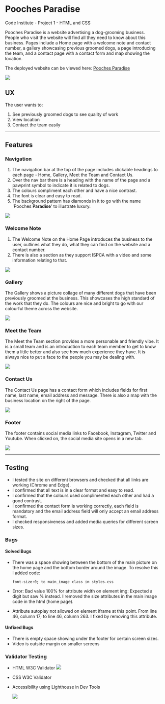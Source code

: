 # Pooches Paradise
Code Institute - Project 1 - HTML and CSS

Pooches Paradise is a website advertising a dog-grooming business.  People who visit the website will find all they need to know about this business. Pages include a Home page with a welcome note and contact number, a gallery showcasing previous groomed dogs, a page introducing the team, and a contact page with a contact form and map showing the location.

The deployed website can be viewed here: [Pooches Paradise](https://jordanna-s.github.io/pooches-paradise/)

<img src="assets/images/readmeimages/homepage.JPG"/>


## UX
The user wants to: 

1. See previously groomed dogs to see quality of work
2. View location 
3. Contact the team easily
---
## Features

### Navigation

1. The navigation bar at the top of the page includes clickable headings to each page - Home, Gallery, Meet the Team and Contact Us.
2. Over the nav bar there is a heading with the name of the page and a pawprint symbol to indicate it is related to dogs.
3. The colours compliment each other and have a nice contrast.
4. The font is clear and easy to read.
5. The background pattern has diamonds in it to go with the name 'Pooches **Paradise**' to illustrate luxury. 

<img src="assets/images/readmeimages/navigation.JPG"/>

### Welcome Note

1. The Welcome Note on the Home Page introduces the business to the user, outlines what they do, what they can find on the website and a contact number.
2. There is also a section as they support ISPCA with a video and some information relating to that.

<img src="assets/images/readmeimages/welcome.JPG"/>

### Gallery

The Gallery shows a picture collage of many different dogs that have been previously groomed at the business.  This showcases the high standard of the work that they do.  The colours are nice and bright to go with our colourful theme across the website.

<img src="assets/images/readmeimages/gallerypics.JPG"/>

### Meet the Team

The Meet the Team section provides a more personable and friendly vibe.  It is a small team and is an introduction to each team member to get to know them a little better and also see how much experience they have.  It is always nice to put a face to the people you may be dealing with.

<img src="assets/images/readmeimages/team.JPG"/>

### Contact Us

The Contact Us page has a contact form which includes fields for first name, last name, email address and message.  There is also a map with the business location on the right of the page.

<img src="assets/images/readmeimages/contact.JPG"/>

### Footer 

The footer contains social media links to Facebook, Instagram, Twitter and Youtube.  When clicked on, the social media site opens in a new tab.

<img src="assets/images/readmeimages/footer.JPG"/>

----

## Testing

- I tested the site on different browsers and checked that all links are working (Chrome and Edge).
- I confirmed that all text is in a clear format and easy to read.
- I confirmed that the colours used complimented each other and had a good contrast.
- I confirmed the contact form is working correctly, each field is mandatory and the email address field will only accept an email address format.
- I checked responsiveness and added media queries for different screen sizes.

### Bugs

#### Solved Bugs

- There was a space showing between the bottom of the main picture on the home page and the bottom border around the image.  To resolve this I added code:

    `font-size:0; to main_image class in styles.css`
- Error: Bad value 100% for attribute width on element img: Expected a digit but saw % instead.  I removed the size attributes in the main image code in the html (home page).

- Attribute autoplay not allowed on element iframe at this point. From line 46, column 17; to line 46, column 263.  I fixed by removing this attribute.

#### Unfixed Bugs

- There is empty space showing under the footer for certain screen sizes.
- Video is outside margin on smaller screens

### Validator Testing

- HTML W3C Validator
    <img src="assets/images/readmeimages/htmlvalidator.JPG"/>

- CSS W3C Validator
    

- Accessibility using Lighthouse in Dev Tools

    <img src="assets/images/readmeimages/accessibility.JPG"/>